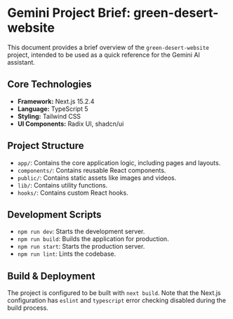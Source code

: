 # Gemini Project Brief: green-desert-website

This document provides a brief overview of the `green-desert-website` project, intended to be used as a quick reference for the Gemini AI assistant.

## Core Technologies

- **Framework:** Next.js 15.2.4
- **Language:** TypeScript 5
- **Styling:** Tailwind CSS
- **UI Components:** Radix UI, shadcn/ui

## Project Structure

- `app/`: Contains the core application logic, including pages and layouts.
- `components/`: Contains reusable React components.
- `public/`: Contains static assets like images and videos.
- `lib/`: Contains utility functions.
- `hooks/`: Contains custom React hooks.

## Development Scripts

- `npm run dev`: Starts the development server.
- `npm run build`: Builds the application for production.
- `npm run start`: Starts the production server.
- `npm run lint`: Lints the codebase.

## Build & Deployment

The project is configured to be built with `next build`. Note that the Next.js configuration has `eslint` and `typescript` error checking disabled during the build process.
